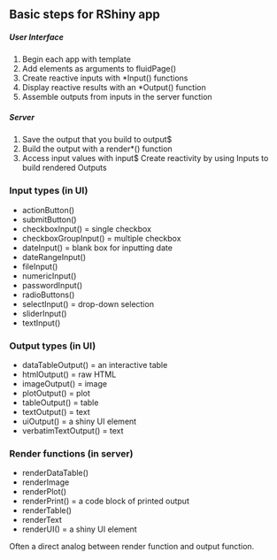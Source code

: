 ## Basic steps for RShiny app

##### User Interface
1. Begin each app with template
2. Add elements as arguments to fluidPage()
3. Create reactive inputs with *Input() functions
4. Display reactive results with an *Output() function
5. Assemble outputs from inputs in the server function

##### Server
1. Save the output that you build to output$
2. Build the output with a render*() function
3. Access input values with input$
Create reactivity by using Inputs to build rendered Outputs

### Input types (in UI)

* actionButton()
* submitButton()
* checkboxInput() = single checkbox
* checkboxGroupInput() = multiple checkbox
* dateInput() = blank box for inputting date
* dateRangeInput()
* fileInput()
* numericInput()
* passwordInput()
* radioButtons()
* selectInput() = drop-down selection
* sliderInput()
* textInput()

### Output types (in UI)

* dataTableOutput() = an interactive table
* htmlOutput() = raw HTML
* imageOutput() = image
* plotOutput() = plot
* tableOutput() = table
* textOutput() = text
* uiOutput() = a shiny UI element
* verbatimTextOutput() = text

### Render functions (in server)

* renderDataTable()
* renderImage
* renderPlot()
* renderPrint() = a code block of printed output
* renderTable()
* renderText
* renderUI() = a shiny UI element

Often a direct analog between render function and output function.

